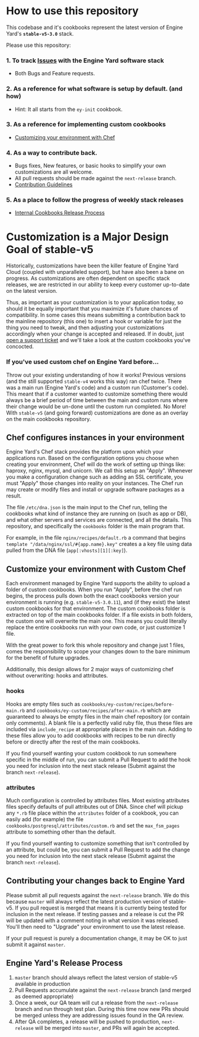 # How to use this repository #

This codebase and it's cookbooks represent the latest version of Engine Yard's **`stable-v5-3.0`** stack.

Please use this repository:

### 1. To track [Issues](https://github.com/engineyard/ey-cookbooks-stable-v5/issues) with the Engine Yard software stack ###
  * Both Bugs and Feature requests.

### 2. As a reference for what software is setup by default. (and how) ###
  * Hint: It all starts from the `ey-init` cookbook.

### 3. As a reference for implementing custom cookbooks ###
 * [Customizing your environment with Chef](#customize-your-environment-with-custom-chef)

### 4. As a way to contribute back. ###
 * Bugs fixes, New features, or basic hooks to simplify your own customizations are all welcome.
 * All pull requests should be made against the `next-release` branch.
 * [Contribution Guidelines](#contributing-your-changes-back-to-engine-yard)

### 5. As a place to follow the progress of weekly stack releases ###
 * [Internal Cookbooks Release Process](#engine-yards-release-process)

# Customization is a Major Design Goal of stable-v5 #

Historically, customizations have been the killer feature of Engine Yard Cloud (coupled with unparalleled support), but have also been a bane on progress. As customizations are often dependent on specific stack releases, we are restricted in our ability to keep every customer up-to-date on the latest version.

Thus, as important as your customization is to your application today, so should it be equally important that you maximize it's future chances of compatibility. In some cases this means submitting a contribution back to the mainline repository (this one) to insert a hook or variable for just the thing you need to tweak, and then adjusting your customizations accordingly when your change is accepted and released. If in doubt, just [open a support ticket](https://support.cloud.engineyard.com) and we'll take a look at the custom cookbooks you've concocted.

### If you've used custom chef on Engine Yard before... ###

Throw out your existing understanding of how it works! Previous versions (and the still supported `stable-v4` works this way) ran chef twice. There was a main run (Engine Yard's code) and a custom run (Customer's code). This meant that if a customer wanted to customize something there would always be a brief period of time between the main and custom runs where their change would be un-done until the custom run completed. No More! With `stable-v5` (and going forward) customizations are done as an overlay on the main cookbooks repository.

## Chef configures instances in your environment ##

Engine Yard's Chef stack provides the platform upon which your applications run. Based on the configuration options you choose when creating your environment, Chef will do the work of setting up things like: haproxy, nginx, mysql, and unicorn. We call this setup an "Apply". Whenever you make a configuration change such as adding an SSL certificate, you must "Apply" those changes into reality on your instances. The Chef run may create or modify files and install or upgrade software packages as a result.

The file `/etc/dna.json` is the main input to the Chef run, telling the cookbooks what kind of instance they are running on (such as app or DB), and what other servers and services are connected, and all the details. This repository, and specifically the `cookbooks` folder is the main program that.

For example, in the file `nginx/recipes/default.rb` a command that begins `template "/data/nginx/ssl/#{app.name}.key"` creates a a key file using data pulled from the DNA file (`app[:vhosts][1][:key]`).

## Customize your environment with Custom Chef ##

Each environment managed by Engine Yard supports the ability to upload a folder of custom cookbooks. When you run "Apply", before the chef run begins, the process pulls down both the exact cookbooks version your environment is running (e.g. `stable-v5-3.0.11`), and (if they exist) the latest custom cookbooks for that environment. The custom cookbooks folder is extracted on top of the main cookbooks folder. If a file exists in both folders, the custom one will overwrite the main one. This means you could literally replace the entire cookbooks run with your own code, or just customize 1 file.

With the great power to fork this whole repository and change just 1 files, comes the responsibility to scope your changes down to the bare minimum for the benefit of future upgrades.

Additionally, this design allows for 2 major ways of customizing chef without overwriting: hooks and attributes.

### hooks ###

Hooks are empty files such as `cookbooks/ey-custom/recipes/before-main.rb` and `cookbooks/ey-custom/recipes/after-main.rb` which are guaranteed to always be empty files in the main chef repository (or contain only comments). A blank file is a perfectly valid ruby file, thus these files are included via `include_recipe` at appropriate places in the main run. Adding to these files allow you to add cookbooks with recipes to be run directly before or directly after the rest of the main cookbooks.

If you find yourself wanting your custom cookbook to run somewhere specific in the middle of run, you can submit a Pull Request to add the hook you need for inclusion into the next stack release (Submit against the branch `next-release`).

### attributes ###

Much configuration is controlled by attributes files. Most existing attributes files specify defaults of pull attributes out of DNA.  Since chef will pickup any `*.rb` file place within the `attributes` folder of a cookbook, you can easily add (for example) the file `cookbooks/postgresql/attributes/custom.rb` and set the `max_fsm_pages` attribute to something other than the default.

If you find yourself wanting to customize something that isn't controlled by an attribute, but could be, you can submit a Pull Request to add the change you need for inclusion into the next stack release (Submit against the branch `next-release`).

## Contributing your changes back to Engine Yard ##

Please submit all pull requests against the `next-release` branch. We do this because `master` will always reflect the latest production version of stable-v5. If you pull request is merged that means it is currently being tested for inclusion in the next release. If testing passes and a release is cut the PR will be updated with a comment noting in what version it was released. You'll then need to "Upgrade" your environment to use the latest release.

If your pull request is purely a documentation change, it may be OK to just submit it against `master`.

## Engine Yard's Release Process ##

1. `master` branch should always reflect the latest version of stable-v5 available in production
2. Pull Requests accumulate against the `next-release` branch (and merged as deemed appropriate)
3. Once a week, our QA team will cut a release from the `next-release` branch and run through test plan. During this time now new PRs should be merged unless they are addressing issues found in the QA review.
4. After QA completes, a release will be pushed to production, `next-release` will be merged into `master`, and PRs will again be accepted.


